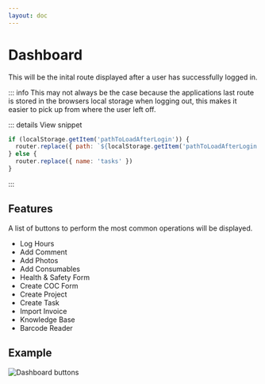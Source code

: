```yaml
---
layout: doc
---
```


# Dashboard

This will be the inital route displayed after a user has successfully logged in.

::: info
This may not always be the case because the applications last route is stored in the browsers local storage when logging out, this makes it easier to pick up from where the user left off.

::: details View snippet
```js
if (localStorage.getItem('pathToLoadAfterLogin')) {
  router.replace({ path: `${localStorage.getItem('pathToLoadAfterLogin')}` })
} else {
  router.replace({ name: 'tasks' })
}
```
:::

## Features

A list of buttons to perform the most common operations will be displayed.
- Log Hours
- Add Comment
- Add Photos
- Add Consumables
- Health & Safety Form
- Create COC Form
- Create Project
- Create Task
- Import Invoice
- Knowledge Base
- Barcode Reader


## Example

![Dashboard buttons](/assets/images/features/feature-dashboard-buttons.png)